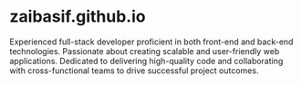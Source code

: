 # zaibasif.github.io
Experienced full-stack developer proficient in both front-end and back-end technologies. Passionate about creating scalable and user-friendly web applications. Dedicated to delivering high-quality code and collaborating with cross-functional teams to drive successful project outcomes.
